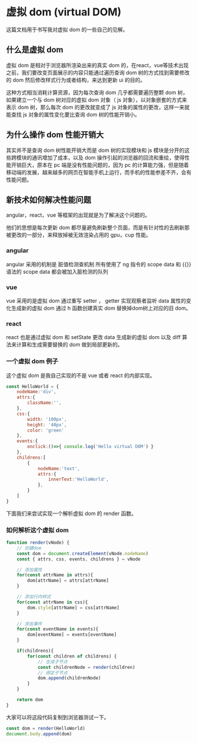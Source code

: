 # 虚拟 dom (virtual DOM)

这篇文档用于书写我对虚拟 dom 的一些自己的见解。

## 什么是虚拟 dom

虚拟 dom 是相对于浏览器所渲染出来的真实 dom 的，在react，vue等技术出现之前，我们要改变页面展示的内容只能通过遍历查询 dom 树的方式找到需要修改的 dom 然后修改样式行为或者结构，来达到更新 ui 的目的。

这种方式相当消耗计算资源，因为每次查询 dom 几乎都需要遍历整颗 dom 树，如果建立一个与 dom 树对应的虚拟 dom 对象（ js 对象），以对象嵌套的方式来表示 dom 树，那么每次 dom 的更改就变成了 js 对象的属性的更改，这样一来就能查找 js 对象的属性变化要比查询 dom 树的性能开销小。

## 为什么操作 dom 性能开销大

其实并不是查询 dom 树性能开销大而是 dom 树的实现模块和 js 模块是分开的这些跨模块的通讯增加了成本，以及 dom 操作引起的浏览器的回流和重绘，使得性能开销巨大，原本在 pc 端是没有性能问题的，因为 pc 的计算能力强，但是随着移动端的发展，越来越多的网页在智能手机上运行，而手机的性能参差不齐，会有性能问题。

## 新技术如何解决性能问题

angular，react，vue 等框架的出现就是为了解决这个问题的。

他们的思想是每次更新 dom 都尽量避免刷新整个页面，而是有针对性的去刷新那被更改的一部分，来释放掉被无效渲染占用的 gpu，cup 性能。

### angular

angular 采用的机制是 脏值检测查机制 所有使用了 ng 指令的 scope data 和 {{}} 语法的 scope data 都会被加入脏检测的队列

### vue

vue 采用的是虚拟 dom 通过重写 setter ， getter 实现观察者监听 data 属性的变化生成新的虚拟 dom 通过 h 函数创建真实 dom 替换掉dom树上对应的旧 dom。

### react

react 也是通过虚拟 dom 和 setState 更改 data 生成新的虚拟 dom 以及 diff 算法来计算和生成需要替换的 dom 做到局部更新的。

### 一个虚拟 dom 例子

这个虚拟 dom 是我自己实现的不是 vue 或者 react 的内部实现。

```js
const HelloWorld = {
    nodeName:'div',
    attrs:{
        className:'',
    },
    css:{
        width: '100px',
        height: '40px',
        color: 'green'
    },
    events:{
        onclick:()=>{ console.log('Hello virtual DOM') }
    },
    childrens:[
        {
            nodeName:'text',
            attrs:{
                innerText:'HelloWorld',
            },
        }
    ]
}
```

下面我们来尝试实现一个解析虚拟 dom 的 render 函数。

### 如何解析这个虚拟 dom

```js
function render(vNode) {
    // 创建dom
    const dom = document.createElement(vNode.nodeName)
    const { attrs, css, events, childrens } = vNode

    // 添加属性
    for(const attrName in attrs){
        dom[attrName] = attrs[attrName]
    }

    // 添加行内样式
    for(const attrName in css){
        dom.style[attrName] = css[attrName]
    }

    // 添加事件
    for(const eventName in events){
        dom[eventName] = events[eventName]
    }

    if(childrens){
        for(const children of childrens) {
            // 生成子节点
            const childrenNode = render(children)
            // 绑定子节点
            dom.append(childrenNode)
        }
    }

    return dom
}
```

大家可以将这段代码复制到浏览器测试一下。

```js
const dom = render(HelloWorld)
document.body.append(dom)
```